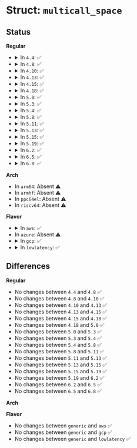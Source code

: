 # Struct: <code>multicall_space</code>

## Status
<b>Regular</b>
<ul>
<li>
<details>
<summary>In <code>4.4</code>: ✅</summary>

```c
struct multicall_space {
    struct multicall_entry *mc;
    void *args;
};
```
</details>
</li>
<li>
<details>
<summary>In <code>4.8</code>: ✅</summary>

```c
struct multicall_space {
    struct multicall_entry *mc;
    void *args;
};
```
</details>
</li>
<li>
<details>
<summary>In <code>4.10</code>: ✅</summary>

```c
struct multicall_space {
    struct multicall_entry *mc;
    void *args;
};
```
</details>
</li>
<li>
<details>
<summary>In <code>4.13</code>: ✅</summary>

```c
struct multicall_space {
    struct multicall_entry *mc;
    void *args;
};
```
</details>
</li>
<li>
<details>
<summary>In <code>4.15</code>: ✅</summary>

```c
struct multicall_space {
    struct multicall_entry *mc;
    void *args;
};
```
</details>
</li>
<li>
<details>
<summary>In <code>4.18</code>: ✅</summary>

```c
struct multicall_space {
    struct multicall_entry *mc;
    void *args;
};
```
</details>
</li>
<li>
<details>
<summary>In <code>5.0</code>: ✅</summary>

```c
struct multicall_space {
    struct multicall_entry *mc;
    void *args;
};
```
</details>
</li>
<li>
<details>
<summary>In <code>5.3</code>: ✅</summary>

```c
struct multicall_space {
    struct multicall_entry *mc;
    void *args;
};
```
</details>
</li>
<li>
<details>
<summary>In <code>5.4</code>: ✅</summary>

```c
struct multicall_space {
    struct multicall_entry *mc;
    void *args;
};
```
</details>
</li>
<li>
<details>
<summary>In <code>5.8</code>: ✅</summary>

```c
struct multicall_space {
    struct multicall_entry *mc;
    void *args;
};
```
</details>
</li>
<li>
<details>
<summary>In <code>5.11</code>: ✅</summary>

```c
struct multicall_space {
    struct multicall_entry *mc;
    void *args;
};
```
</details>
</li>
<li>
<details>
<summary>In <code>5.13</code>: ✅</summary>

```c
struct multicall_space {
    struct multicall_entry *mc;
    void *args;
};
```
</details>
</li>
<li>
<details>
<summary>In <code>5.15</code>: ✅</summary>

```c
struct multicall_space {
    struct multicall_entry *mc;
    void *args;
};
```
</details>
</li>
<li>
<details>
<summary>In <code>5.19</code>: ✅</summary>

```c
struct multicall_space {
    struct multicall_entry *mc;
    void *args;
};
```
</details>
</li>
<li>
<details>
<summary>In <code>6.2</code>: ✅</summary>

```c
struct multicall_space {
    struct multicall_entry *mc;
    void *args;
};
```
</details>
</li>
<li>
<details>
<summary>In <code>6.5</code>: ✅</summary>

```c
struct multicall_space {
    struct multicall_entry *mc;
    void *args;
};
```
</details>
</li>
<li>
<details>
<summary>In <code>6.8</code>: ✅</summary>

```c
struct multicall_space {
    struct multicall_entry *mc;
    void *args;
};
```
</details>
</li>
</ul>
<b>Arch</b>
<ul>
<li>
In <code>arm64</code>: Absent ⚠️
</li>
<li>
In <code>armhf</code>: Absent ⚠️
</li>
<li>
In <code>ppc64el</code>: Absent ⚠️
</li>
<li>
In <code>riscv64</code>: Absent ⚠️
</li>
</ul>
<b>Flavor</b>
<ul>
<li>
<details>
<summary>In <code>aws</code>: ✅</summary>

```c
struct multicall_space {
    struct multicall_entry *mc;
    void *args;
};
```
</details>
</li>
<li>
In <code>azure</code>: Absent ⚠️
</li>
<li>
<details>
<summary>In <code>gcp</code>: ✅</summary>

```c
struct multicall_space {
    struct multicall_entry *mc;
    void *args;
};
```
</details>
</li>
<li>
<details>
<summary>In <code>lowlatency</code>: ✅</summary>

```c
struct multicall_space {
    struct multicall_entry *mc;
    void *args;
};
```
</details>
</li>
</ul>

## Differences
<b>Regular</b>
<ul>
<li>
No changes between <code>4.4</code> and <code>4.8</code> ✅
</li>
<li>
No changes between <code>4.8</code> and <code>4.10</code> ✅
</li>
<li>
No changes between <code>4.10</code> and <code>4.13</code> ✅
</li>
<li>
No changes between <code>4.13</code> and <code>4.15</code> ✅
</li>
<li>
No changes between <code>4.15</code> and <code>4.18</code> ✅
</li>
<li>
No changes between <code>4.18</code> and <code>5.0</code> ✅
</li>
<li>
No changes between <code>5.0</code> and <code>5.3</code> ✅
</li>
<li>
No changes between <code>5.3</code> and <code>5.4</code> ✅
</li>
<li>
No changes between <code>5.4</code> and <code>5.8</code> ✅
</li>
<li>
No changes between <code>5.8</code> and <code>5.11</code> ✅
</li>
<li>
No changes between <code>5.11</code> and <code>5.13</code> ✅
</li>
<li>
No changes between <code>5.13</code> and <code>5.15</code> ✅
</li>
<li>
No changes between <code>5.15</code> and <code>5.19</code> ✅
</li>
<li>
No changes between <code>5.19</code> and <code>6.2</code> ✅
</li>
<li>
No changes between <code>6.2</code> and <code>6.5</code> ✅
</li>
<li>
No changes between <code>6.5</code> and <code>6.8</code> ✅
</li>
</ul>
<b>Arch</b>
<ul>
</ul>
<b>Flavor</b>
<ul>
<li>
No changes between <code>generic</code> and <code>aws</code> ✅
</li>
<li>
No changes between <code>generic</code> and <code>gcp</code> ✅
</li>
<li>
No changes between <code>generic</code> and <code>lowlatency</code> ✅
</li>
</ul>
